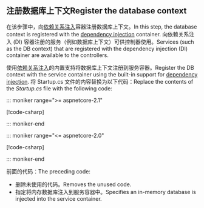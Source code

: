## <a name="register-the-database-context"></a><span data-ttu-id="f0a9f-101">注册数据库上下文</span><span class="sxs-lookup"><span data-stu-id="f0a9f-101">Register the database context</span></span>

<span data-ttu-id="f0a9f-102">在该步骤中，向[依赖关系注入](xref:fundamentals/dependency-injection)容器注册数据库上下文。</span><span class="sxs-lookup"><span data-stu-id="f0a9f-102">In this step, the database context is registered with the [dependency injection](xref:fundamentals/dependency-injection) container.</span></span> <span data-ttu-id="f0a9f-103">向依赖关系注入 (DI) 容器注册的服务（例如数据库上下文）可供控制器使用。</span><span class="sxs-lookup"><span data-stu-id="f0a9f-103">Services (such as the DB context) that are registered with the dependency injection (DI) container are available to the controllers.</span></span>

<span data-ttu-id="f0a9f-104">使用[依赖关系注入](xref:fundamentals/dependency-injection)的内置支持将数据库上下文注册到服务容器。</span><span class="sxs-lookup"><span data-stu-id="f0a9f-104">Register the DB context with the service container using the built-in support for [dependency injection](xref:fundamentals/dependency-injection).</span></span> <span data-ttu-id="f0a9f-105">将 Startup.cs 文件的内容替换为以下代码：</span><span class="sxs-lookup"><span data-stu-id="f0a9f-105">Replace the contents of the *Startup.cs* file with the following code:</span></span>

::: moniker range=">= aspnetcore-2.1"

[!code-csharp[](../../tutorials/first-web-api/samples/2.1/TodoApi/Startup.cs?highlight=3,5,13-14)]

::: moniker-end

::: moniker range="<= aspnetcore-2.0"

[!code-csharp[](../../tutorials/first-web-api/samples/2.0/TodoApi/Startup.cs?highlight=2,4,12-13)]

::: moniker-end  

<span data-ttu-id="f0a9f-106">前面的代码：</span><span class="sxs-lookup"><span data-stu-id="f0a9f-106">The preceding code:</span></span>

* <span data-ttu-id="f0a9f-107">删除未使用的代码。</span><span class="sxs-lookup"><span data-stu-id="f0a9f-107">Removes the unused code.</span></span>
* <span data-ttu-id="f0a9f-108">指定将内存数据库注入到服务容器中。</span><span class="sxs-lookup"><span data-stu-id="f0a9f-108">Specifies an in-memory database is injected into the service container.</span></span>
